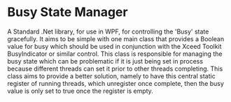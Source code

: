 # Busy State Manager

A Standard .Net library, for use in WPF, for controlling the 'Busy' state gracefully. It aims to be simple with one main class that provides a Boolean value for busy which should be used in conjunction with the Xceed Toolkit BusyIndicator or  similar control. This class is responsible for managing the busy state which can be problematic if it is just being set in process because different threads can set it prior to other threads  completing. This class aims to provide a better solution, namely to have this central static register of running threads, which  unregister once complete, then the busy value is only set to  true once the register is empty.

